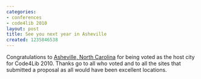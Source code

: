 ```yaml
---
categories:
- conferences
- code4lib 2010
layout: post
title: See you next year in Asheville
created: 1235846538
---
```

Congratulations to <a href="
http://digital.library.appstate.edu/code4lib2010.html">Asheville, North Carolina</a> for being voted as the host city for Code4Lib 2010. Thanks go to all who voted and to all the sites that submitted a proposal as all would have been excellent locations.
